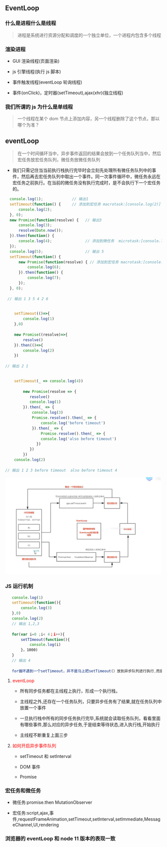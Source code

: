 <!--
 * @Author: your name
 * @Date: 2020-03-11 11:11:18
 * @LastEditTime: 2020-04-08 10:50:51
 * @LastEditors: Please set LastEditors
 * @Description: In User Settings Edit
 * @FilePath: /webNotes/web/eventLoop/eventLoop.md
 -->

## EventLoop

### 什么是进程什么是线程

> 进程是系统进行资源分配和调度的一个独立单位，一个进程内包含多个线程

### 渲染进程

- GUI 渲染线程(页面渲染)

- js 引擎线程(执行 js 脚本)

- 事件触发线程(eventLoop 轮询线程)

- 事件(onClick)，定时器(setTimeout),ajax(xhr)(独立线程)

### 我们所谓的 js 为什么是单线程

> 一个线程在某个 dom 节点上添加内容，另一个线程删除了这个节点，那以哪个为准？

## eventLoop

> 在一个时间循环当中，异步事件返回的结果会放到一个任务队列当中，然后宏任务放宏任务队列，微任务放微任务队列

- 我们只需记住当当前执行栈执行完毕时会立刻先处理所有微任务队列中的事件，然后再去宏任务队列中取出一个事件。同一次事件循环中，微任务永远在宏任务之前执行。在当前的微任务没有执行完成时，是不会执行下一个宏任务的。

```javaScript
  console.log(1);             // 输出1
  setTimeout(function() {     // 添加到宏任务 macrotask:[console.log(2)]
      console.log(2);
  }, 0);
  new Promise(function(resolve) {   // 输出3
      console.log(3);
      resolve(Date.now());
  }).then(function() {
      console.log(4);               // 添加到微任务  microtask:[console.log(4)]
  });
  console.log(5);                   // 输出 5
  setTimeout(function() {
      new Promise(function(resolve) { // 添加到宏任务 macrotask:[console.log(2),newPromise...]
          console.log(6);
      }).then(function() {
          console.log(7);
      });
  }, 0);

 // 输出 1 3 5 4 2 6

```

```javaScript

    setTimeout(()=>{
        console.log(1)
    },0)

    new Promise((resolve)=>{
        resolve()
    }).then(()=>{
        console.log(2)
    })

// 输出 2 1
```

```javaScript

    setTimeout(_ => console.log(4))

        new Promise(resolve => {
           resolve()
           console.log(1)
        }).then(_ => {
            console.log(3)
            Promise.resolve().then(_ => {
                console.log('before timeout')
            }).then(_ => {
                Promise.resolve().then(_ => {
                console.log('also before timeout')
              })
           })
        })
    console.log(2)

// 输出 1 2 3 before timeout  also before timeout 4
```

![avatar](./eventLoop.png)

### JS 运行机制

```javaScript
   console.log(1)
   setTimeout(function(){
       console.log(3)
   },0)
   console.log(2)
   // 输出 1,2,3

   for(var i=0 ;i< 4；i++){
       setTImeout(function(){
           console.log(i)
       }，1000)
   }
   // 输出 4

   for循环遇到一个setTimeout，并不是马上把setTimeout(）放到异步队列进行执行,而是等到一秒以后,才将其放到任务队列里面,一旦执行栈的所有同步任务执行完毕,即for循环执行完毕(此时i是4),系统就会读取已经存放的任务队列的setTimeout()(有四个)，所以输出4个4
```

1.  <font color=red>eventLoop</font>

    - 所有同步任务都在主线程上执行，形成一个执行栈，

    - 主线程之外,还存在一个任务队列，只要异步任务有了结果,就在任务队列中放置一个事件

    - 一旦执行栈中所有的同步任务执行完毕,系统就会读取任务队列，看看里面有哪些事件,那么对应的异步任务,于是结束等待状态,进入执行栈,开始执行

    - 主线程不断重复上面三步

2.  <font color=red>如何开启异步事件队列</font>

    - setTimeout 和 setInterval

    - DOM 事件

    - Promise

### 宏任务和微任务

- 微任务:promise.then MutationObserver

- 宏任务:script,ajax,事件,requestFrameAnimation,setTimeout,setInterval,setImmediate,MessageChannel,UI,rendering

### 浏览器的 eventLoop 和 node 11 版本的表现一致
